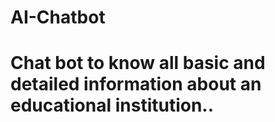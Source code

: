 
 # AI-Chatbot
 # Chat bot to know all basic and detailed information about an educational institution..
